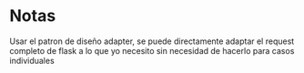 # Notas

Usar el patron de diseño adapter, se puede directamente adaptar el request completo de flask a lo que yo necesito sin necesidad de hacerlo para casos individuales
